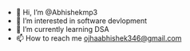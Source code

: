 - 👋 Hi, I’m @Abhishekmp3
- 👀 I’m interested in software devlopment
- 🌱 I’m currently learning DSA
- 📫 How to reach me ojhaabhishek346@gmail.com



